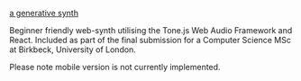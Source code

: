 [a generative synth](https://a-generative-synth.herokuapp.com/)

Beginner friendly web-synth utilising the Tone.js Web Audio Framework and React.
Included as part of the final submission for a Computer Science MSc at Birkbeck, University of London.

Please note mobile version is not currently implemented.
